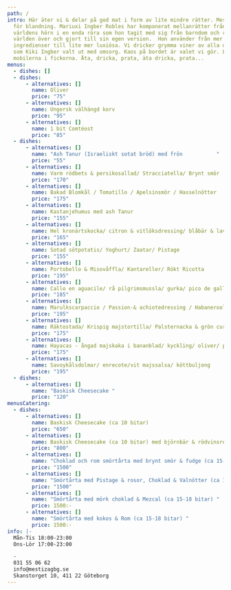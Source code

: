 ```yaml
---
path: /
intro: Här äter vi & delar på god mat i form av lite mindre rätter. Mestiza står
  för blandning. Mariuxi Ingber Robles har komponerat mellanrätter från alla
  världens hörn i en enda röra som hon tagit med sig från barndom och resor
  världen över och gjort till sin egen version.  Hon använder från mer enkla
  ingredienser till lite mer luxiösa. Vi dricker grymma viner av alla dess slag,
  som Kiki Ingber valt ut med omsorg. Kaos på bordet är valet vi gör. Lämna
  mobilerna i fickorna. Äta, dricka, prata, äta dricka, prata...
menus:
  - dishes: []
  - dishes:
      - alternatives: []
        name: Oliver
        price: "75"
      - alternatives: []
        name: Ungersk välhängd korv
        price: "95"
      - alternatives: []
        name: 1 bit Comtéost
        price: "85"
  - dishes:
      - alternatives: []
        name: "Ash Tanur (Israeliskt sotat bröd) med frön           "
        price: "55"
      - alternatives: []
        name: Varm rödbets & persikosallad/ Stracciatella/ Brynt smör
        price: "170"
      - alternatives: []
        name: Bakad Blomkål / Tomatillo / Apelsinsmör / Hasselnötter
        price: "175"
      - alternatives: []
        name: Kastanjehumus med ash Tanur
        price: "155"
      - alternatives: []
        name: Hel kronärtskocka/ citron & vitlöksdressing/ blåbär & lavendelmajo
        price: "165"
      - alternatives: []
        name: Sotad sötpotatis/ Yoghurt/ Zaatar/ Pistage
        price: "155"
      - alternatives: []
        name: Portobello & Misovåffla/ Kantareller/ Rökt Ricotta
        price: "195"
      - alternatives: []
        name: Callo en aguacile/ rå pilgrimsmussla/ gurka/ pico de gallo med physalis
        price: "185"
      - alternatives: []
        name: Marulkscarpaccio / Passion-& achiotedressing / Habaneroolja
        price: "195"
      - alternatives: []
        name: Räktostada/ Krispig majstortilla/ Palsternacka & grön curryreme/ kokosmajo
        price: "175"
      - alternatives: []
        name: Hayacas - ångad majskaka i bananblad/ kyckling/ oliver/ paprika
        price: "175"
      - alternatives: []
        name: Savoykålsdolmar/ enrecote/vit majssalsa/ köttbuljong
        price: "195"
  - dishes:
      - alternatives: []
        name: "Baskisk Cheesecake "
        price: "120"
menusCatering:
  - dishes:
      - alternatives: []
        name: Baskisk Cheesecake (ca 10 bitar)
        price: "650"
      - alternatives: []
        name: Baskisk Cheesecake (ca 10 bitar) med björnbär & rödvinsreduktion
        price: "800"
      - alternatives: []
        name: "Choklad och rom smörtårta med brynt smör & fudge (ca 15-18 bitar) "
        price: "1500"
      - alternatives: []
        name: "Smörtårta med Pistage & rosor, Choklad & Valnötter (ca 15-18 bitar) "
        price: "1500"
      - alternatives: []
        name: "Smörtårta med mörk choklad & Mezcal (ca 15-18 bitar) "
        price: 1500:-
      - alternatives: []
        name: "Smörtårta med kokos & Rom (ca 15-18 bitar) "
        price: 1500:-
info: |-
  Mån-Tis 18:00-23:00
  Ons-Lör 17:00-23:00

  -
  031 55 06 62
  info@mestizagbg.se
  Skanstorget 10, 411 22 Göteborg
---
```

